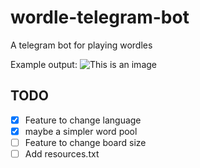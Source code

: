 # wordle-telegram-bot
A telegram bot for playing wordles

Example output:
![This is an image](https://github.com/valenbar/wordle-telegram-bot/blob/main/res/sample-output.png?raw=true)

## TODO

- [x] Feature to change language
- [x] maybe a simpler word pool
- [ ] Feature to change board size
- [ ] Add resources.txt
